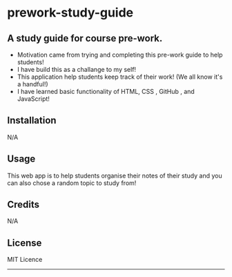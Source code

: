 # prework-study-guide

## A study guide for course pre-work.

- Motivation came from trying and completing this pre-work guide to help students!
- I have build this as a challange to my self!
- This application help students keep track of their work! (We all know it's a handful!)
- I have learned basic functionality of HTML, CSS , GitHub , and JavaScript!

## Installation

N/A

## Usage

This web app is to help students organise their notes of their study and you can also chose a random topic to study from!

## Credits

N/A

## License

MIT Licence

---
